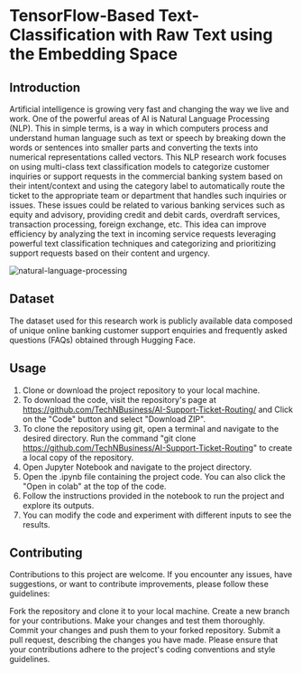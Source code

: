 # TensorFlow-Based Text-Classification with Raw Text using the Embedding Space

## Introduction
Artificial intelligence is growing very fast and changing the way we live and work. One of the powerful areas of AI is Natural Language Processing (NLP). This in simple terms, is a way in which computers process and understand human language such as text or speech by breaking down the words or sentences into smaller parts and converting the texts into numerical representations called vectors. This NLP research work focuses on using multi-class text classification models to categorize customer inquiries or support requests in the commercial banking system based on their intent/context and using the category label to automatically route the ticket to the appropriate team or department that handles such inquiries or issues. These issues could be related to various banking services such as equity and advisory, providing credit and debit cards, overdraft services, transaction processing, foreign exchange, etc. This idea can improve efficiency by analyzing the text in incoming service requests leveraging powerful text classification techniques and categorizing and prioritizing support requests based on their content and urgency.

![natural-language-processing](https://github.com/TechNBusiness/AI-Support-Ticket-Routing/assets/97891437/e169f358-0fbd-41e6-88c5-5aa83549954e)

## Dataset
The dataset used for this research work is publicly available data composed of unique online banking customer support enquiries and frequently asked questions (FAQs) obtained through Hugging Face.

## Usage
1. Clone or download the project repository to your local machine.
2.  To download the code, visit the repository's page at https://github.com/TechNBusiness/AI-Support-Ticket-Routing/ and Click on the "Code" button and select "Download ZIP".
3.  To clone the repository using git, open a terminal and navigate to the desired directory. Run the command "git clone https://github.com/TechNBusiness/AI-Support-Ticket-Routing" to create a local copy of the repository.
4.  Open Jupyter Notebook and navigate to the project directory.
5.  Open the .ipynb file containing the project code. You can also click the "Open in colab" at the top of the code.
6.  Follow the instructions provided in the notebook to run the project and explore its outputs.
7.  You can modify the code and experiment with different inputs to see the results.

## Contributing
Contributions to this project are welcome. If you encounter any issues, have suggestions, or want to contribute improvements, please follow these guidelines:

Fork the repository and clone it to your local machine.
Create a new branch for your contributions.
Make your changes and test them thoroughly.
Commit your changes and push them to your forked repository.
Submit a pull request, describing the changes you have made.
Please ensure that your contributions adhere to the project's coding conventions and style guidelines.
